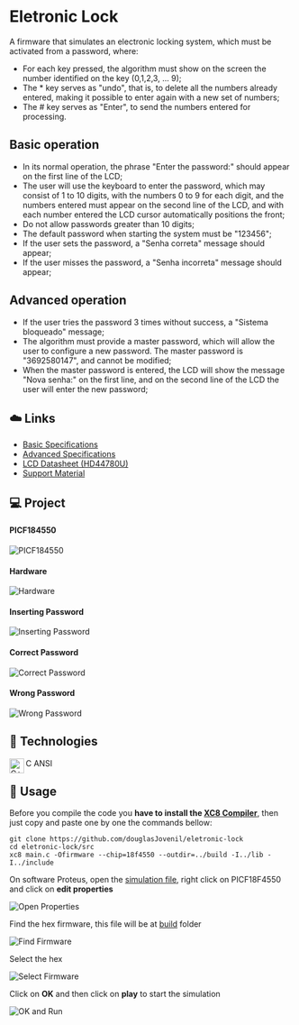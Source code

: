 # Eletronic Lock
A firmware that simulates an electronic locking system, which must be activated from a password, where:
- For each key pressed, the algorithm must show on the screen the number identified on the key (0,1,2,3, ... 9);
- The * key serves as "undo", that is, to delete all the numbers already entered, making it possible to enter again with a new set of numbers;
- The # key serves as "Enter", to send the numbers entered for processing.

## Basic operation
- In its normal operation, the phrase "Enter the password:" should appear on the first line of the LCD;
- The user will use the keyboard to enter the password, which may consist of 1 to 10 digits, with the numbers 0 to 9 for each digit, and the numbers entered must appear on the second line of the LCD, and with each number entered the LCD cursor automatically positions the front;
- Do not allow passwords greater than 10 digits;
- The default password when starting the system must be "123456";
- If the user sets the password, a "Senha correta" message should appear;
- If the user misses the password, a "Senha incorreta" message should appear;

## Advanced operation
- If the user tries the password 3 times without success, a "Sistema bloqueado" message;
- The algorithm must provide a master password, which will allow the user to configure a new password. The master password is "3692580147", and cannot be modified;
- When the master password is entered, the LCD will show the message "Nova senha:" on the first line, and on the second line of the LCD the user will enter the new password;

## ☁️ Links

- [Basic Specifications](docs/pdf/basic_specification.pdf)
- [Advanced Specifications](docs/pdf/advanced_specification.pdf)
- [LCD Datasheet (HD44780U)](docs/pdf/HD44780U.pdf)
- [Support Material](docs/pdf/support_material.pdf)

## 💻 Project

#### PICF184550

![PICF184550](docs/images/00_pic18f4550.gif)

#### Hardware

![Hardware](docs/images/02_hardware.png)

#### Inserting Password

![Inserting Password](docs/images/03_inserting_password.png)

#### Correct Password

![Correct Password](docs/images/04_correct_password.png)

#### Wrong Password

![Wrong Password](docs/images/05_wrong_password.png)

## 🚀 Technologies

<img align="left" alt="C++" width="26px" src="docs/images/01_C.png" /> C ANSI

## 🏃 Usage

Before you compile the code you **have to install the [XC8 Compiler](http://www.microchip.com/mplabxc8windows)**, then just copy and paste one by one the commands bellow:

```
git clone https://github.com/douglasJovenil/eletronic-lock
cd eletronic-lock/src
xc8 main.c -Ofirmware --chip=18f4550 --outdir=../build -I../lib -I../include
```

On software Proteus, open the [simulation file](hardware/hardware.pdsprj), right click on PICF18F4550 and click on **edit properties**

![Open Properties](docs/images/06_open_properties.png)

Find the hex firmware, this file will be at [build](build) folder

![Find Firmware](docs/images/07_find_firmware.png)

Select the hex

![Select Firmware](docs/images/08_select_firmware.png)

Click on **OK** and then click on **play** to start the simulation

![OK and Run](docs/images/09_ok_and_run.png)
